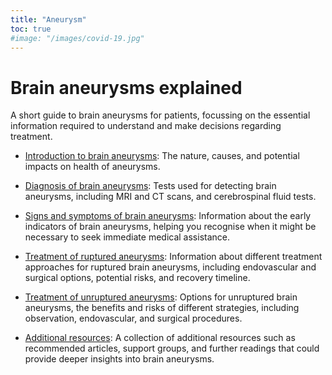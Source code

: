 ```yaml
---
title: "Aneurysm"
toc: true
#image: "/images/covid-19.jpg"
---
```


# Brain aneurysms explained 

A short guide to brain aneurysms for patients, focussing on the essential information required to understand and make decisions regarding treatment. 

* [Introduction to brain aneurysms](introduction): The nature, causes, and potential impacts on health of aneurysms.

* [Diagnosis of brain aneurysms](diagnosis): Tests used for detecting brain aneurysms, including MRI and CT scans, and cerebrospinal fluid tests.

* [Signs and symptoms of brain aneurysms](symptoms): Information about the early indicators of brain aneurysms, helping you recognise when it might be necessary to seek immediate medical assistance.

* [Treatment of ruptured aneurysms](ruptured-aneurysms): Information about different treatment approaches for ruptured brain aneurysms, including endovascular and surgical options, potential risks, and recovery timeline.

* [Treatment of unruptured aneurysms](unruptured-aneurysms): Options for unruptured brain aneurysms, the benefits and risks of different strategies, including observation, endovascular, and surgical procedures.

* [Additional resources](links): A collection of additional resources such as recommended articles, support groups, and further readings that could provide deeper insights into brain aneurysms.
